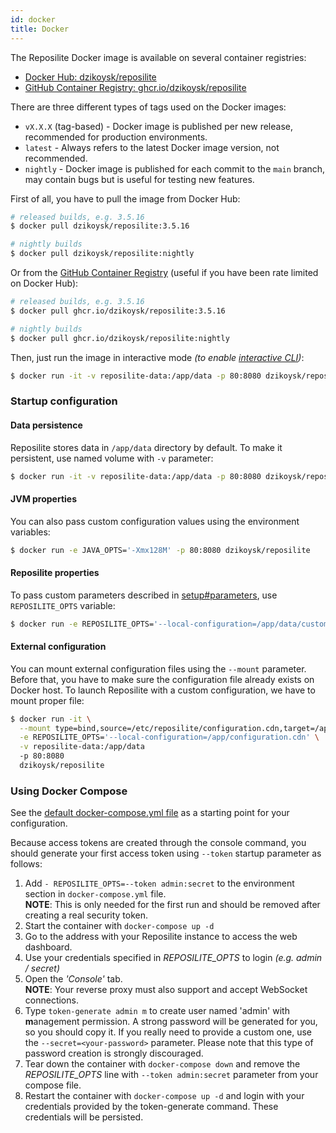 ```yaml
---
id: docker
title: Docker
---
```


The Reposilite Docker image is available on several container registries:
 - [Docker Hub: dzikoysk/reposilite](https://hub.docker.com/r/dzikoysk/reposilite)
 - [GitHub Container Registry: ghcr.io/dzikoysk/reposilite](https://github.com/dzikoysk/reposilite/pkgs/container/reposilite)

There are three different types of tags used on the Docker images:
 - `vX.X.X` (tag-based) - Docker image is published per new release, recommended for production environments.
 - `latest` - Always refers to the latest Docker image version, not recommended.
 - `nightly` - Docker image is published for each commit to the `main` branch, may contain bugs but is useful for testing new features.

First of all, you have to pull the image from Docker Hub:

```bash
# released builds, e.g. 3.5.16
$ docker pull dzikoysk/reposilite:3.5.16

# nightly builds
$ docker pull dzikoysk/reposilite:nightly
```

Or from the [GitHub Container Registry](https://github.com/features/packages) (useful if you have been rate limited on Docker Hub):

```bash
# released builds, e.g. 3.5.16
$ docker pull ghcr.io/dzikoysk/reposilite:3.5.16

# nightly builds
$ docker pull ghcr.io/dzikoysk/reposilite:nightly
```

Then, just run the image in interactive mode _(to enable [interactive CLI](/guide/standalone#interactive-cli))_:

```bash
$ docker run -it -v reposilite-data:/app/data -p 80:8080 dzikoysk/reposilite:nightly
```

### Startup configuration

#### Data persistence

Reposilite stores data in `/app/data` directory by default. 
To make it persistent, use named volume with `-v` parameter:

```bash
$ docker run -it -v reposilite-data:/app/data -p 80:8080 dzikoysk/reposilite
```

#### JVM properties

You can also pass custom configuration values using the environment variables:

```bash
$ docker run -e JAVA_OPTS='-Xmx128M' -p 80:8080 dzikoysk/reposilite
```

#### Reposilite properties

To pass custom parameters described in [setup#parameters](setup#parameters), use `REPOSILITE_OPTS` variable:

```bash
$ docker run -e REPOSILITE_OPTS='--local-configuration=/app/data/custom.cdn' -p 80:8080 dzikoysk/reposilite
```

#### External configuration

You can mount external configuration files using the `--mount` parameter.
Before that, you have to make sure the configuration file already exists on Docker host.
To launch Reposilite with a custom configuration, we have to mount proper file:

```bash
$ docker run -it \
  --mount type=bind,source=/etc/reposilite/configuration.cdn,target=/app/configuration.cdn \
  -e REPOSILITE_OPTS='--local-configuration=/app/configuration.cdn' \
  -v reposilite-data:/app/data
  -p 80:8080
  dzikoysk/reposilite
```

### Using Docker Compose 

See the [default docker-compose.yml file](https://github.com/dzikoysk/reposilite/blob/main/docker-compose.yml) as a starting point for your configuration.

Because access tokens are created through the console command,
you should generate your first access token using `--token` startup parameter as follows:

1. Add `- REPOSILITE_OPTS=--token admin:secret` to the environment section in `docker-compose.yml` file. <br />
  **NOTE**: This is only needed for the first run and should be removed after creating a real security token.
2. Start the container with `docker-compose up -d`
3. Go to the address with your Reposilite instance to access the web dashboard.
4. Use your credentials specified in _REPOSILITE_OPTS_ to login _(e.g. admin / secret)_
5. Open the _'Console'_ tab. <br />
   **NOTE**: Your reverse proxy must also support and accept WebSocket connections.
6. Type `token-generate admin m` to create user named 'admin' with **m**anagement permission. 
   A strong password will be generated for you, so you should copy it. 
   If you really need to provide a custom one, use the `--secret=<your-password>` parameter. 
   Please note that this type of password creation is strongly discouraged. 
7. Tear down the container with `docker-compose down` and remove the _REPOSILITE_OPTS_ line with `--token admin:secret` parameter from your compose file.
8. Restart the container with `docker-compose up -d` and login with your credentials provided by the token-generate command. These credentials will be persisted.
